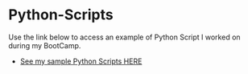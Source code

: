 # Python-Scripts

Use the link below to access an example of Python Script I worked on during my BootCamp.

- <a href="https://github.com/ansahtackie/Python-Scripts/blob/main/Nii%20Tackie_Technical%20Assessment_Unit%204.pdf"> See my sample Python Scripts HERE</a>
